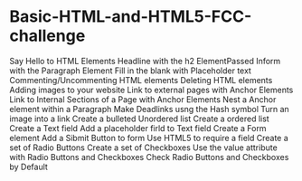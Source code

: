 # Basic-HTML-and-HTML5-FCC-challenge
Say Hello to HTML Elements
Headline with the h2 ElementPassed
Inform with the Paragraph Element
Fill in the blank with Placeholder text
Commenting/Uncommenting HTML elements
Deleting HTML elements
Adding images to your website
Link to external pages with Anchor Elements
Link to Internal Sections of a Page with Anchor Elements
Nest a Anchor element within a Paragraph
Make Deadlinks usng the Hash symbol
Turn an image into a link
Create a bulleted Unordered list
Create a ordered list
Create a Text field
Add a placeholder firld to Text field
Create a Form element
Add a Sibmit Button to form
Use HTML5 to require a field
Create a set of Radio Buttons
Create a set of Checkboxes
Use the value attribute with Radio Buttons and Checkboxes
Check Radio Buttons and Checkboxes by Default


